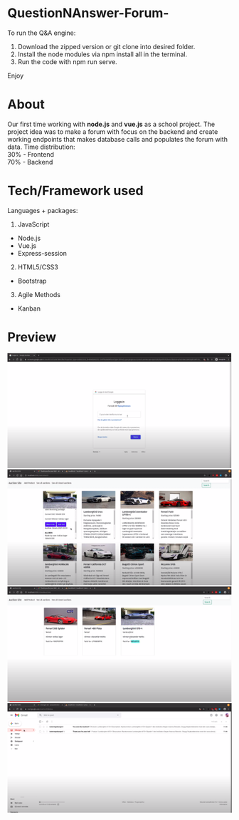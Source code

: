 # QuestionNAnswer-Forum-

To run the Q&A engine:

1. Download the zipped version or git clone into desired folder.
2. Install the node modules via npm install all in the terminal.
3. Run the code with npm run serve.

Enjoy


# About
  Our first time working with **node.js** and **vue.js** as a school project. The project idea was to make a forum with focus on the backend and create working endpoints that makes database calls and populates the forum with data. 
  Time distribution:\
    30% - Frontend\
    70% - Backend


# Tech/Framework used
Languages + packages:
1. JavaScript
  - Node.js
  - Vue.js
  - Express-session

2. HTML5/CSS3
  - Bootstrap
 
3. Agile Methods
  - Kanban
  

# Preview

<img src="pictures_for_github/1.png">
<img src="pictures_for_github/2.png">
<img src="pictures_for_github/3.png">
<img src="pictures_for_github/4.png">

